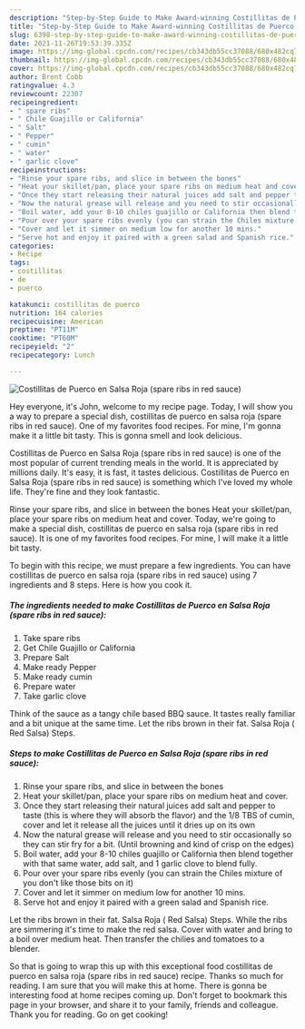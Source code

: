 ```yaml
---
description: "Step-by-Step Guide to Make Award-winning Costillitas de Puerco en Salsa Roja (spare ribs in red sauce)"
title: "Step-by-Step Guide to Make Award-winning Costillitas de Puerco en Salsa Roja (spare ribs in red sauce)"
slug: 6398-step-by-step-guide-to-make-award-winning-costillitas-de-puerco-en-salsa-roja-spare-ribs-in-red-sauce
date: 2021-11-26T19:53:39.335Z
image: https://img-global.cpcdn.com/recipes/cb343db55cc37088/680x482cq70/costillitas-de-puerco-en-salsa-roja-spare-ribs-in-red-sauce-recipe-main-photo.jpg
thumbnail: https://img-global.cpcdn.com/recipes/cb343db55cc37088/680x482cq70/costillitas-de-puerco-en-salsa-roja-spare-ribs-in-red-sauce-recipe-main-photo.jpg
cover: https://img-global.cpcdn.com/recipes/cb343db55cc37088/680x482cq70/costillitas-de-puerco-en-salsa-roja-spare-ribs-in-red-sauce-recipe-main-photo.jpg
author: Brent Cobb
ratingvalue: 4.3
reviewcount: 22307
recipeingredient:
- " spare ribs"
- " Chile Guajillo or California"
- " Salt"
- " Pepper"
- " cumin"
- " water"
- " garlic clove"
recipeinstructions:
- "Rinse your spare ribs, and slice in between the bones"
- "Heat your skillet/pan, place your spare ribs on medium heat and cover."
- "Once they start releasing their natural juices add salt and pepper to taste (this is where they will absorb the flavor) and the 1/8 TBS of cumin, cover and let it release all the juices until it dries up on its own"
- "Now the natural grease will release and you need to stir occasionally so they can stir fry for a bit. (Until browning and kind of crisp on the edges)"
- "Boil water, add your 8-10 chiles guajillo or California then blend together with that same water, add salt, and 1 garlic clove to blend fully."
- "Pour over your spare ribs evenly (you can strain the Chiles mixture of you don&#39;t like those bits on it)"
- "Cover and let it simmer on medium low for another 10 mins."
- "Serve hot and enjoy it paired with a green salad and Spanish rice."
categories:
- Recipe
tags:
- costillitas
- de
- puerco

katakunci: costillitas de puerco 
nutrition: 164 calories
recipecuisine: American
preptime: "PT11M"
cooktime: "PT60M"
recipeyield: "2"
recipecategory: Lunch

---
```



![Costillitas de Puerco en Salsa Roja (spare ribs in red sauce)](https://img-global.cpcdn.com/recipes/cb343db55cc37088/680x482cq70/costillitas-de-puerco-en-salsa-roja-spare-ribs-in-red-sauce-recipe-main-photo.jpg)

Hey everyone, it's John, welcome to my recipe page. Today, I will show you a way to prepare a special dish, costillitas de puerco en salsa roja (spare ribs in red sauce). One of my favorites food recipes. For mine, I'm gonna make it a little bit tasty. This is gonna smell and look delicious.

Costillitas de Puerco en Salsa Roja (spare ribs in red sauce) is one of the most popular of current trending meals in the world. It is appreciated by millions daily. It's easy, it is fast, it tastes delicious. Costillitas de Puerco en Salsa Roja (spare ribs in red sauce) is something which I've loved my whole life. They're fine and they look fantastic.

Rinse your spare ribs, and slice in between the bones Heat your skillet/pan, place your spare ribs on medium heat and cover. Today, we&#39;re going to make a special dish, costillitas de puerco en salsa roja (spare ribs in red sauce). It is one of my favorites food recipes. For mine, I will make it a little bit tasty.


To begin with this recipe, we must prepare a few ingredients. You can have costillitas de puerco en salsa roja (spare ribs in red sauce) using 7 ingredients and 8 steps. Here is how you cook it.

<!--inarticleads1-->

##### The ingredients needed to make Costillitas de Puerco en Salsa Roja (spare ribs in red sauce):

1. Take  spare ribs
1. Get  Chile Guajillo or California
1. Prepare  Salt
1. Make ready  Pepper
1. Make ready  cumin
1. Prepare  water
1. Take  garlic clove


Think of the sauce as a tangy chile based BBQ sauce. It tastes really familiar and a bit unique at the same time. Let the ribs brown in their fat. Salsa Roja ( Red Salsa) Steps. 

<!--inarticleads2-->

##### Steps to make Costillitas de Puerco en Salsa Roja (spare ribs in red sauce):

1. Rinse your spare ribs, and slice in between the bones
1. Heat your skillet/pan, place your spare ribs on medium heat and cover.
1. Once they start releasing their natural juices add salt and pepper to taste (this is where they will absorb the flavor) and the 1/8 TBS of cumin, cover and let it release all the juices until it dries up on its own
1. Now the natural grease will release and you need to stir occasionally so they can stir fry for a bit. (Until browning and kind of crisp on the edges)
1. Boil water, add your 8-10 chiles guajillo or California then blend together with that same water, add salt, and 1 garlic clove to blend fully.
1. Pour over your spare ribs evenly (you can strain the Chiles mixture of you don&#39;t like those bits on it)
1. Cover and let it simmer on medium low for another 10 mins.
1. Serve hot and enjoy it paired with a green salad and Spanish rice.


Let the ribs brown in their fat. Salsa Roja ( Red Salsa) Steps. While the ribs are simmering it&#39;s time to make the red salsa. Cover with water and bring to a boil over medium heat. Then transfer the chilies and tomatoes to a blender. 

So that is going to wrap this up with this exceptional food costillitas de puerco en salsa roja (spare ribs in red sauce) recipe. Thanks so much for reading. I am sure that you will make this at home. There is gonna be interesting food at home recipes coming up. Don't forget to bookmark this page in your browser, and share it to your family, friends and colleague. Thank you for reading. Go on get cooking!
